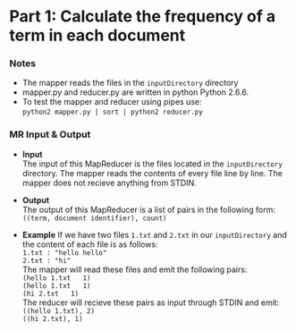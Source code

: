 # Part 1:  Calculate the frequency of a term in each document

### Notes
* The mapper reads the files in the `inputDirectory` directory
* mapper.py and reducer.py are written in python Python 2.6.6.
* To test the mapper and reducer using pipes use:  
` python2 mapper.py | sort | python2 reducer.py `

### MR Input & Output
* **Input**  
The input of this MapReducer is the files located in the `inputDirectory` directory. The mapper reads the contents of every file line by line. The mapper does not recieve anything from STDIN.

* **Output**  
The output of this MapReducer is a list of pairs in the following form:  
` ((term, document identifier), count) `

* **Example** 
If we have two files `1.txt` and `2.txt` in our `inputDirectory` and the content of each file is as follows:  
`1.txt : "hello hello"`  
`2.txt : "hi"`  
The mapper will read these files and emit the following pairs:  
`(hello 1.txt   1)`  
`(hello 1.txt   1)`  
`(hi 2.txt   1)`  
The reducer will recieve these pairs as input through STDIN and emit:  
`((hello 1.txt), 2)`  
`((hi 2.txt), 1)`